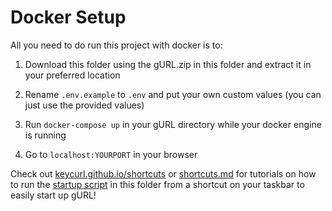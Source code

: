 # Docker Setup

All you need to do run this project with docker is to:

1. Download this folder using the gURL.zip in this folder and extract it in your preferred location

2. Rename `.env.example` to `.env` and put your own custom values (you can just use the provided values)

3. Run `docker-compose up` in your gURL directory while your docker engine is running

4. Go to `localhost:YOURPORT` in your browser

Check out [keycurl.github.io/shortcuts](https://keycurl.github.io/shortcuts) or [shortcuts.md](https://github.com/dawitalemu4/keycurl.github.io/blob/main/src/assets/docs/shortcuts.md) for tutorials on how to run the [startup script](https://github.com/dawitalemu4/gURL/tree/main/.docker-setup/startup.sh) in this folder from a shortcut on your taskbar to easily start up gURL!
